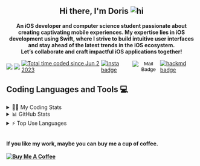 <h2 align="center">
  <strong>
    Hi there, I'm Doris 
    <img src="https://user-images.githubusercontent.com/1303154/88677602-1635ba80-d120-11ea-84d8-d263ba5fc3c0.gif" width="28px" height="28px" alt="hi">
  </strong>
</h2>

<p align="center">
  <strong>
    An iOS developer and computer science student passionate about creating captivating mobile experiences. My expertise lies in iOS development using Swift, where I strive to build intuitive user interfaces and stay ahead of the latest trends in the iOS ecosystem. </br>Let’s collaborate and craft impactful iOS applications together!
  </strong>
</p>

<div style="display: flex; align-items: center;">

  <img src="http://img.shields.io/badge/Code%20Time-5%20hrs%2020%20mins-blue">
  <span style="margin-right: 4px;"></span>
  <img src="http://img.shields.io/badge/Profile%20Views-316-blue">
  <span style="margin-right: 4px;"></span>
  <a href="https://wakatime.com/@d27a07f2-8cfe-4db0-bd50-e86889bf80e8?style=social">
  <img 
        src="https://wakatime.com/badge/user/d27a07f2-8cfe-4db0-bd50-e86889bf80e8.svg" 
        alt="Total time coded since Jun 2 2023" />
  </a>
  <span style="margin-right: 4px;"></span>
  <a href="https://www.instagram.com/dolores_dione/">
  <img src="https://img.shields.io/badge/%20-dolores__dione-e84393?style=flat&labelColor=e84393&logo=instagram&logoColor=white" alt="insta badge">
  </a>
  <span style="margin-right: 4px;"></span>

  <form action="mailto:doris070714@gmail.com" method="get" enctype="text/plain">
    <button type="submit" style="background: transparent; border: none; padding: 0;">
      <img src="https://img.shields.io/badge/%20-doris070714-c0392b?style=flat&labelColor=c0392b&logo=gmail&logoColor=white" alt="Mail Badge">
    </button>
  </form>
  <span style="margin-right: 4px;"></span>
  <a href="https://www.instagram.com/dolores_dione/">
    <img src="https://img.shields.io/badge/%20-%40rizzyD-lightgrey?style=flat&labelColor=lightgrey&logo=mdbook&logoColor=white" alt="hackmd badge">
  </a>
</div>

<h2 align="left">
  <strong>
    Coding Languages and Tools 💻</br>
  </strong>
</h2>

<details>
<summary> 👩‍💻 My Coding Stats</summary></br>
<!--START_SECTION:waka-->

**🐱 My GitHub Data**

> 📦 76.9 kB Used in GitHub's Storage
>
> 🏆 54 Contributions in the Year 2023
>
> 🚫 Not Opted to Hire
>
> 📜 5 Public Repositories
>
> 🔑 3 Private Repositories
>
> **I'm an Early 🐤**

```text
🌞 Morning                48 commits          ██░░░░░░░░░░░░░░░░░░░░░░░   09.52 %
🌆 Daytime                366 commits         ██████████████████░░░░░░░   72.62 %
🌃 Evening                70 commits          ███░░░░░░░░░░░░░░░░░░░░░░   13.89 %
🌙 Night                  20 commits          █░░░░░░░░░░░░░░░░░░░░░░░░   03.97 %
```

📅 **I'm Most Productive on Wednesday**

```text
Monday                   124 commits         ██████░░░░░░░░░░░░░░░░░░░   24.60 %
Tuesday                  25 commits          █░░░░░░░░░░░░░░░░░░░░░░░░   04.96 %
Wednesday                154 commits         ████████░░░░░░░░░░░░░░░░░   30.56 %
Thursday                 2 commits           ░░░░░░░░░░░░░░░░░░░░░░░░░   00.40 %
Friday                   51 commits          ███░░░░░░░░░░░░░░░░░░░░░░   10.12 %
Saturday                 116 commits         ██████░░░░░░░░░░░░░░░░░░░   23.02 %
Sunday                   32 commits          ██░░░░░░░░░░░░░░░░░░░░░░░   06.35 %
```

📊 **This Week I Spent My Time On**

```text
🕑︎ Time Zone: Asia/Taipei

💬 Programming Languages:
Markdown                 2 hrs 38 mins       ███████████████░░░░░░░░░░   59.38 %
Text                     40 mins             ████░░░░░░░░░░░░░░░░░░░░░   15.27 %
YAML                     33 mins             ███░░░░░░░░░░░░░░░░░░░░░░   12.61 %
Python                   31 mins             ███░░░░░░░░░░░░░░░░░░░░░░   11.85 %
Git                      2 mins              ░░░░░░░░░░░░░░░░░░░░░░░░░   00.89 %

🔥 Editors:
VS Code                  4 hrs 26 mins       █████████████████████████   100.00 %

🐱‍💻 Projects:
Intro                    2 hrs 39 mins       ███████████████░░░░░░░░░░   60.05 %
yolov5                   53 mins             █████░░░░░░░░░░░░░░░░░░░░   20.17 %
yolov5-master            22 mins             ██░░░░░░░░░░░░░░░░░░░░░░░   08.53 %
Model                    20 mins             ██░░░░░░░░░░░░░░░░░░░░░░░   07.65 %
Data Augmentation        9 mins              █░░░░░░░░░░░░░░░░░░░░░░░░   03.60 %

💻 Operating System:
Mac                      4 hrs 26 mins       █████████████████████████   100.00 %
```

**I Mostly Code in Swift**

```text
Swift                    3 repos             █████████░░░░░░░░░░░░░░░░   37.50 %
C                        2 repos             ██████░░░░░░░░░░░░░░░░░░░   25.00 %
JavaScript               1 repo              ███░░░░░░░░░░░░░░░░░░░░░░   12.50 %
HTML                     1 repo              ███░░░░░░░░░░░░░░░░░░░░░░   12.50 %
Vue                      1 repo              ███░░░░░░░░░░░░░░░░░░░░░░   12.50 %
```

**Timeline**

![Lines of Code chart](https://raw.githubusercontent.com/Doris-WenZiYing/Doris-WenZiYing/main/assets/bar_graph.png)

Last Updated on 06/06/2023 08:10:50 UTC

<!--END_SECTION:waka-->
</details>

<details> 
<summary> 📊 GitHub Stats </summary>
<img src="https://github-readme-stats.vercel.app/api?username=Doris-WenZiYing&show_icons=true&hide_border=true&count_private=true&theme=dark" alt="Doris-WenZiYing"></br>
<img src="https://github-profile-trophy.vercel.app/?username=Doris-WenZiYing&theme=juicyfresh&no-frame=true&column=4&row=3" alt="Doris-WenZiYing"></br>
<img src="https://github-readme-streak-stats.herokuapp.com/?user=Doris-WenZiYing&theme=dark&hide_border=true" alt="Doris-WenZiYing">
</details>

<details>
<summary> ⚡️ Top Use Languages </summary>
<img src="https://github-readme-stats.vercel.app/api/top-langs?username=Doris-WenZiYing&show_icons=true&locale=en&layout=compact&theme=dark&hide_border=true" alt="Doris-WenZiYing">
</details>

<p>
  </br><strong>If you like my work, maybe you can buy me a cup of coffee.</br></br><strong>
  <a href="https://www.buymeacoffee.com/rizzyD" target="_blank">
    <img 
      src="https://cdn.buymeacoffee.com/buttons/v2/default-yellow.png" 
      alt="Buy Me A Coffee" 
      style="height: 60px !important;width: 217px !important;" 
    />
  </a>
</p>
